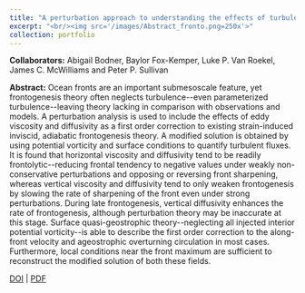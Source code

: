 ```yaml
---
title: "A perturbation approach to understanding the effects of turbulence on frontogenesis"
excerpt: "<br/><img src='/images/Abstract_fronto.png=250x'>"
collection: portfolio
---
```


**Collaborators:** Abigail Bodner, Baylor Fox-Kemper, Luke P. Van Roekel, James C. McWilliams and Peter P. Sullivan

**Abstract:** Ocean fronts are an important submesoscale feature, yet frontogenesis theory often neglects turbulence--even parameterized turbulence--leaving theory lacking in comparison with observations and models. A perturbation analysis is used to include the effects of eddy viscosity and diffusivity as a first order correction to existing strain-induced inviscid, adiabatic frontogenesis theory. A modified solution is obtained by using potential vorticity and surface conditions to quantify turbulent fluxes. It is found that horizontal viscosity and diffusivity tend to be readily frontolytic--reducing frontal tendency to negative values under weakly non-conservative perturbations and opposing or reversing front sharpening, whereas vertical viscosity and diffusivity tend to only weaken frontogenesis by slowing the rate of sharpening of the front even under strong perturbations. During late frontogenesis, vertical diffusivity enhances the rate of frontogenesis, although perturbation theory may be inaccurate at this stage. Surface quasi-geostrophic theory--neglecting all injected interior potential vorticity--is able to describe the first order correction to the along-front velocity and ageostrophic overturning circulation in most cases. Furthermore, local conditions near the front maximum are sufficient to reconstruct the modified solution of both these fields. 

[DOI](https://doi.org/10.1017/jfm.2019.804) | [PDF](https://doi.org/10.1017/jfm.2019.804) 
